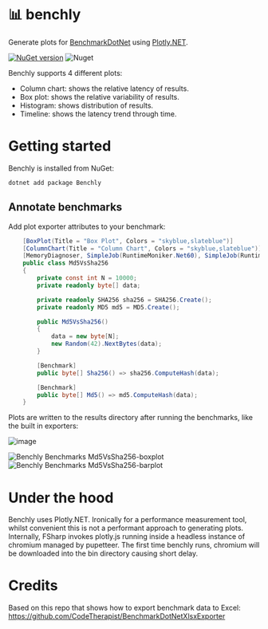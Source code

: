 # 📊 benchly 

Generate plots for [BenchmarkDotNet](https://github.com/dotnet/BenchmarkDotNet) using [Plotly.NET](https://github.com/plotly/Plotly.NET/).

[![NuGet version](https://badge.fury.io/nu/Benchly.svg)](https://badge.fury.io/nu/benchly) ![Nuget](https://img.shields.io/nuget/dt/benchly) 

Benchly supports 4 different plots:

- Column chart: shows the relative latency of results.
- Box plot: shows the relative variability of results.
- Histogram: shows distribution of results.
- Timeline: shows the latency trend through time.

# Getting started
    
Benchly is installed from NuGet:

`dotnet add package Benchly`

## Annotate benchmarks

Add plot exporter attributes to your benchmark:

```cs
    [BoxPlot(Title = "Box Plot", Colors = "skyblue,slateblue")]
    [ColumnChart(Title = "Column Chart", Colors = "skyblue,slateblue")]
    [MemoryDiagnoser, SimpleJob(RuntimeMoniker.Net60), SimpleJob(RuntimeMoniker.Net48)]
    public class Md5VsSha256
    {
        private const int N = 10000;
        private readonly byte[] data;

        private readonly SHA256 sha256 = SHA256.Create();
        private readonly MD5 md5 = MD5.Create();

        public Md5VsSha256()
        {
            data = new byte[N];
            new Random(42).NextBytes(data);
        }

        [Benchmark]
        public byte[] Sha256() => sha256.ComputeHash(data);

        [Benchmark]
        public byte[] Md5() => md5.ComputeHash(data);
    }
```

Plots are written to the results directory after running the benchmarks, like the built in exporters:

![image](https://github.com/bitfaster/benchly/assets/12851828/7628b105-f367-4be2-8032-ee4f318b4e85)

![Benchly Benchmarks Md5VsSha256-boxplot](https://github.com/bitfaster/benchly/assets/12851828/f906002c-57cb-4d82-9fca-266160efa5e9)
![Benchly Benchmarks Md5VsSha256-barplot](https://github.com/bitfaster/benchly/assets/12851828/c9b2abe3-c9a3-4bfa-8678-7fe11dca468a)

# Under the hood

Benchly uses Plotly.NET. Ironically for a performance measurement tool, whilst convenient this is not a performant approach to generating plots. Internally, FSharp invokes plotly.js running inside a headless instance of chromium managed by pupetteer. The first time benchly runs, chromium will be downloaded into the bin directory causing short delay.

# Credits

Based on this repo that shows how to export benchmark data to Excel:
https://github.com/CodeTherapist/BenchmarkDotNetXlsxExporter
